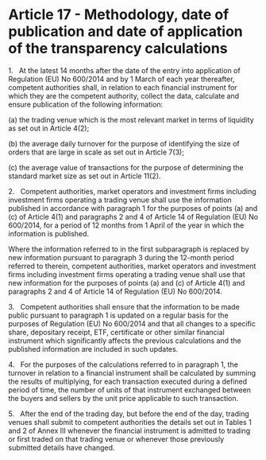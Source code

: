 # Article 17 - Methodology, date of publication and date of application of the transparency calculations


1.   At the latest 14 months after the date of the entry into application of Regulation (EU) No 600/2014 and by 1 March of each year thereafter, competent authorities shall, in relation to each financial instrument for which they are the competent authority, collect the data, calculate and ensure publication of the following information:

(a) the trading venue which is the most relevant market in terms of liquidity as set out in Article 4(2);

(b) the average daily turnover for the purpose of identifying the size of orders that are large in scale as set out in Article 7(3);

(c) the average value of transactions for the purpose of determining the standard market size as set out in Article 11(2).

2.   Competent authorities, market operators and investment firms including investment firms operating a trading venue shall use the information published in accordance with paragraph 1 for the purposes of points (a) and (c) of Article 4(1) and paragraphs 2 and 4 of Article 14 of Regulation (EU) No 600/2014, for a period of 12 months from 1 April of the year in which the information is published.

Where the information referred to in the first subparagraph is replaced by new information pursuant to paragraph 3 during the 12-month period referred to therein, competent authorities, market operators and investment firms including investment firms operating a trading venue shall use that new information for the purposes of points (a) and (c) of Article 4(1) and paragraphs 2 and 4 of Article 14 of Regulation (EU) No 600/2014.

3.   Competent authorities shall ensure that the information to be made public pursuant to paragraph 1 is updated on a regular basis for the purposes of Regulation (EU) No 600/2014 and that all changes to a specific share, depositary receipt, ETF, certificate or other similar financial instrument which significantly affects the previous calculations and the published information are included in such updates.

4.   For the purposes of the calculations referred to in paragraph 1, the turnover in relation to a financial instrument shall be calculated by summing the results of multiplying, for each transaction executed during a defined period of time, the number of units of that instrument exchanged between the buyers and sellers by the unit price applicable to such transaction.

5.   After the end of the trading day, but before the end of the day, trading venues shall submit to competent authorities the details set out in Tables 1 and 2 of Annex III whenever the financial instrument is admitted to trading or first traded on that trading venue or whenever those previously submitted details have changed.
